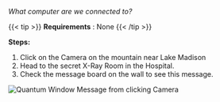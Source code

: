 _What computer are we connected to?_
 
{{< tip >}}
**Requirements** : None
{{< /tip >}}


**Steps:**

1. Click on the Camera on the mountain near Lake Madison
1. Head to the secret X-Ray Room in the Hospital. 
1. Check the message board on the wall to see this message.

![Quantum Window Message from clicking Camera](/images/bh/backdoor-camera-slot.jpg)